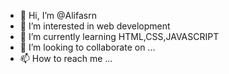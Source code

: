 - 👋 Hi, I’m @Alifasrn
- 👀 I’m interested in web development
- 🌱 I’m currently learning HTML,CSS,JAVASCRIPT
- 💞️ I’m looking to collaborate on ...
- 📫 How to reach me ...

<!---
Alifasrn/Alifasrn is a ✨ special ✨ repository because its `README.md` (this file) appears on your GitHub profile.
You can click the Preview link to take a look at your changes.
--->
